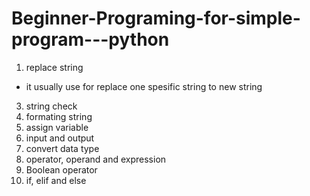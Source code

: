 # Beginner-Programing-for-simple-program---python
1. replace string
- it usually use for replace one spesific string to new string
3. string check
4. formating string
5. assign variable
6. input and output
7. convert data type
8. operator, operand and expression
9. Boolean operator
10. if, elif and else
